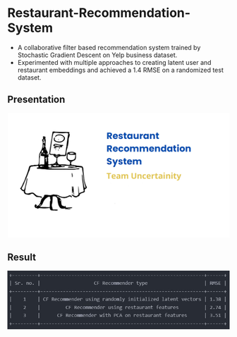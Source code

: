 # Restaurant-Recommendation-System
- A collaborative filter based recommendation system trained by Stochastic Gradient Descent on Yelp business dataset.
- Experimented with multiple approaches to creating latent user and restaurant embeddings
and achieved a 1.4 RMSE on a randomized test dataset.

## Presentation

[![Presentation](./frontpage.png)](./Restaurant%20Recommendation%20System.mp4)

## Result
![Result](./Recommendation_system_yelp_comparison.JPG)
